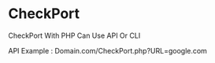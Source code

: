 # CheckPort
CheckPort With PHP Can Use API Or CLI

API Example : Domain.com/CheckPort.php?URL=google.com

